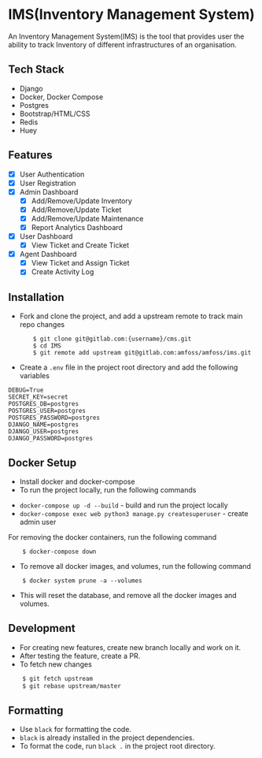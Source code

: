 # IMS(Inventory Management System)

An Inventory Management System(IMS) is the tool that provides user the ability to track Inventory of different infrastructures of an organisation.

## Tech Stack

- Django
- Docker, Docker Compose
- Postgres
- Bootstrap/HTML/CSS
- Redis
- Huey

## Features

- [x] User Authentication
- [x] User Registration
- [x] Admin Dashboard
  - [x] Add/Remove/Update Inventory
  - [x] Add/Remove/Update Ticket
  - [x] Add/Remove/Update Maintenance
  - [x] Report Analytics Dashboard
- [x] User Dashboard
  - [x] View Ticket and Create Ticket
- [x] Agent Dashboard
  - [x] View Ticket and Assign Ticket
  - [x] Create Activity Log

## Installation

- Fork and clone the project, and add a upstream remote to track main repo changes

```
       $ git clone git@gitlab.com:{username}/cms.git
       $ cd IMS
       $ git remote add upstream git@gitlab.com:amfoss/amfoss/ims.git
```

- Create a `.env` file in the project root directory and add the following variables

```
DEBUG=True
SECRET_KEY=secret
POSTGRES_DB=postgres
POSTGRES_USER=postgres
POSTGRES_PASSWORD=postgres
DJANGO_NAME=postgres
DJANGO_USER=postgres
DJANGO_PASSWORD=postgres
```

## Docker Setup

- Install docker and docker-compose
- To run the project locally, run the following commands

* `docker-compose up -d --build` - build and run the project locally
* `docker-compose exec web python3 manage.py createsuperuser` - create admin user

For removing the docker containers, run the following command

```
    $ docker-compose down
```

- To remove all docker images, and volumes, run the following command

```
    $ docker system prune -a --volumes
```

- This will reset the database, and remove all the docker images and volumes.

## Development

- For creating new features, create new branch locally and work on it.
- After testing the feature, create a PR.
- To fetch new changes

```bash
    $ git fetch upstream
    $ git rebase upstream/master
```

## Formatting

- Use `black` for formatting the code.
- `black` is already installed in the project dependencies.
- To format the code, run `black .` in the project root directory.
